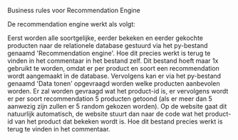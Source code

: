 Business rules voor Recommendation Engine

De recommendation engine werkt als volgt:

Eerst worden alle soortgelijke, eerder bekeken en eerder gekochte producten naar de relationele database gestuurd via het py-bestand genaamd 'Recommendation engine'.
Hoe dit precies werkt is terug te vinden in het commentaar in het bestand zelf. Dit bestand hoeft maar 1x gebruikt te worden, 
omdat er per product en soort een recommendation wordt aangemaakt in de database. Vervolgens kan er via het py-bestand genaamd 'Data tonen' opgevraagd worden welke producten
aanbevolen worden. Er zal worden gevraagd wat het product-id is, er vervolgens wordt er per soort recommendation 5 producten getoond (als er meer dan 5 aanwezig zijn zullen er 5
random gekozen worden). Op de website gaat dit natuurlijk automatisch, de website stuurt dan naar de code wat het product-id van het product dat bekeken wordt is. Hoe dit bestand
precies werkt is terug te vinden in het commentaar.
